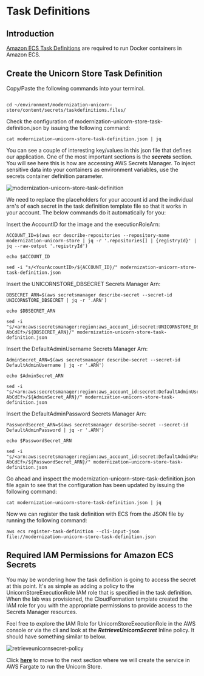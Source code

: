 # Task Definitions

## Introduction

[Amazon ECS Task Definitions](https://docs.aws.amazon.com/AmazonECS/latest/developerguide/task_definitions.html) are required to run Docker containers in Amazon ECS.

## Create the Unicorn Store Task Definition

Copy/Paste the following commands into your terminal.

```

cd ~/environment/modernization-unicorn-store/content/secrets/taskdefinitions.files/

```

Check the configuration of modernization-unicorn-store-task-definition.json by issuing the following command:

```
cat modernization-unicorn-store-task-definition.json | jq
```

You can see a couple of interesting key/values in this json file that defines our application. One of the most important sections is the ***secrets*** section. You will see here this is how are accessing AWS Secrets Manager. To inject sensitive data into your containers as environment variables, use the secrets container definition parameter.

![modernization-unicorn-store-task-definition](/static/images/secrets/modernization-unicorn-store-task-definition.png)

We need to replace the placeholders for your account id and the individual arn's of each secret in the task definition template file so that it works in your account. The below commands do it automatically for you:

Insert the AccountID for the image and the executionRoleArn:

```
ACCOUNT_ID=$(aws ecr describe-repositories --repository-name modernization-unicorn-store | jq -r '.repositories[] | {registryId}' | jq --raw-output '.registryId')

echo $ACCOUNT_ID

sed -i "s/<YourAccountID>/${ACCOUNT_ID}/" modernization-unicorn-store-task-definition.json
```

Insert the UNICORNSTORE_DBSECRET Secrets Manager Arn:

```
DBSECRET_ARN=$(aws secretsmanager describe-secret --secret-id UNICORNSTORE_DBSECRET | jq -r '.ARN')

echo $DBSECRET_ARN

sed -i "s/<arn:aws:secretsmanager:region:aws_account_id:secret:UNICORNSTORE_DBSECRET-AbCdEf>/${DBSECRET_ARN}/" modernization-unicorn-store-task-definition.json
```

Insert the DefaultAdminUsername Secrets Manager Arn:

```
AdminSecret_ARN=$(aws secretsmanager describe-secret --secret-id DefaultAdminUsername | jq -r '.ARN')

echo $AdminSecret_ARN

sed -i "s/<arn:aws:secretsmanager:region:aws_account_id:secret:DefaultAdminUsername-AbCdEf>/${AdminSecret_ARN}/" modernization-unicorn-store-task-definition.json
```

Insert the DefaultAdminPassword Secrets Manager Arn:

```
PasswordSecret_ARN=$(aws secretsmanager describe-secret --secret-id DefaultAdminPassword | jq -r '.ARN')

echo $PasswordSecret_ARN

sed -i "s/<arn:aws:secretsmanager:region:aws_account_id:secret:DefaultAdminPassword-AbCdEf>/${PasswordSecret_ARN}/" modernization-unicorn-store-task-definition.json
```

Go ahead and inspect the modernization-unicorn-store-task-definition.json file again to see that the configuration has been updated by issuing the following command:

```
cat modernization-unicorn-store-task-definition.json | jq
```

Now we can register the task definition with ECS from the JSON file by running the following command:

```
aws ecs register-task-definition --cli-input-json file://modernization-unicorn-store-task-definition.json
```

## Required IAM Permissions for Amazon ECS Secrets

You may be wondering how the task definition is going to access the secret at this point. It's as simple as adding a policy to the UnicornStoreExecutionRole IAM role that is specified in the task definition. When the lab was provisioned, the CloudFormation template created the IAM role for you with the appropriate permissions to provide access to the Secrets Manager resources.

Feel free to explore the IAM Role for UnicornStoreExecutionRole in the AWS console or via the cli and look at the ***RetrieveUnicornSecret*** Inline policy. It should have something similar to below.

![retrieveunicornsecret-policy](/static/images/secrets/retrieveunicornsecret-policy.png)

Click [**here**](/content/secrets/fargate.md) to move to the next section where we will create the service in AWS Fargate to run the Unicorn Store.

